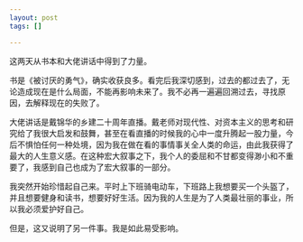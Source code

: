 ```yaml
---
layout: post
tags: []

---
```


这两天从书本和大佬讲话中得到了力量。

书是《被讨厌的勇气》，确实收获良多。看完后我深切感到，过去的都过去了，无论造成现在是什么局面，不能再影响未来了。我不必再一遍遍回溯过去，寻找原因，去解释现在的失败了。

大佬讲话是戴锦华的乡建二十周年直播。戴老师对现代性、对资本主义的思考和研究给了我很大启发和鼓舞，甚至在看直播的时候我的心中一度升腾起一股力量，今后不惧怕任何一种处境，因为我在做在看的事情事关全人类的命运，由此我获得了最大的人生意义感。在这种宏大叙事之下，我个人的委屈和不甘都变得渺小和不重要了，我感到自己也成为了宏大叙事的一部分。

我突然开始珍惜起自己来。平时上下班骑电动车，下班路上我想要买一个头盔了，并且想要健身和读书，想要好好生活。因为我的人生是为了人类最壮丽的事业，所以我必须爱护好自己。

但是，这又说明了另一件事。我是如此易受影响。
